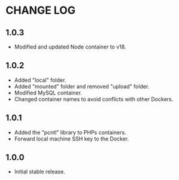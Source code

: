 # CHANGE LOG

## 1.0.3

- Modified and updated Node container to v18.

## 1.0.2

- Added "local" folder.
- Added "mounted" folder and removed "upload" folder.
- Modified MySQL container.
- Changed container names to avoid conflicts with other Dockers.

## 1.0.1

- Added the "pcntl" library to PHPs containers.
- Forward local machine SSH key to the Docker.

## 1.0.0

- Initial stable release.